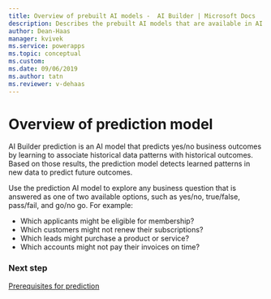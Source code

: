 ```yaml
---
title: Overview of prebuilt AI models -  AI Builder | Microsoft Docs
description: Describes the prebuilt AI models that are available in AI Builder.
author: Dean-Haas
manager: kvivek
ms.service: powerapps
ms.topic: conceptual
ms.custom: 
ms.date: 09/06/2019
ms.author: tatn
ms.reviewer: v-dehaas
---
```


# Overview of prediction model

AI Builder prediction is an AI model that predicts yes/no business outcomes by learning to associate historical data patterns with historical outcomes. Based on those results, the prediction model detects learned patterns in new data to predict future outcomes.

Use the prediction AI model to explore any business question that is answered as one of two available options, such as yes/no, true/false, pass/fail, and go/no go. For example:

- Which applicants might be eligible for membership?
- Which customers might not renew their subscriptions?
- Which leads might purchase a product or service?
- Which accounts might not pay their invoices on time?

### Next step

[Prerequisites for prediction](prediction-prereq.md)
